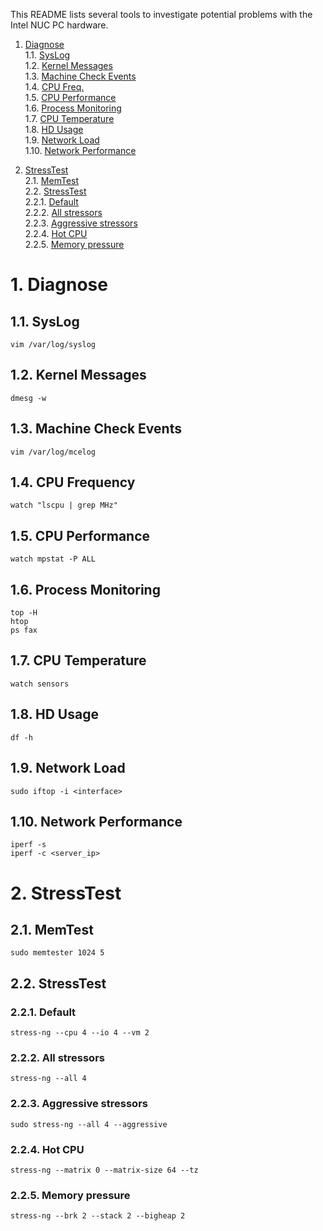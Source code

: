 This README lists several tools to investigate potential problems with the Intel NUC PC hardware.

1. [Diagnose](#diag)  
1.1. [SysLog](#sys_log)  
1.2. [Kernel Messages](#dmesg)  
1.3. [Machine Check Events](#mcelog)  
1.4. [CPU Freq.](#cpu_freq)  
1.5. [CPU Performance](#cpu_perf)  
1.6. [Process Monitoring](#proc_monitor)  
1.7. [CPU Temperature](#cpu_temp)  
1.8. [HD Usage](#hd_use)  
1.9. [Network Load](#iftop)  
1.10. [Network Performance](#net_perf)  

2. [StressTest](#stress)  
2.1. [MemTest](#mem_test)  
2.2. [StressTest](#stress_test)  
2.2.1. [Default](#default_stress_test)  
2.2.2. [All stressors](#all_stress_test)  
2.2.3. [Aggressive stressors](#aggressive_stress_test)  
2.2.4. [Hot CPU](#hot_stress_test)  
2.2.5. [Memory pressure](#mem_stress_test)  

# 1. Diagnose <a name="diag"/>
## 1.1. SysLog <a name="sys_log"/>
```
vim /var/log/syslog
```

## 1.2. Kernel Messages <a name="dmesg"/>
```
dmesg -w
```

## 1.3. Machine Check Events <a name="mcelog"/>
```
vim /var/log/mcelog
```

## 1.4. CPU Frequency <a name="cpu_freq"/>
```
watch "lscpu | grep MHz"
```

## 1.5. CPU Performance <a name="cpu_perf"/>
```
watch mpstat -P ALL
```

## 1.6. Process Monitoring <a name="proc_monitor"/>
```
top -H
htop
ps fax
```

## 1.7. CPU Temperature <a name="cpu_temp"/>
```
watch sensors
```

## 1.8. HD Usage <a name="hd_use"/>
```
df -h
```

## 1.9. Network Load <a name="iftop"/>
```
sudo iftop -i <interface>
```

## 1.10. Network Performance <a name="net_perf"/>
```
iperf -s
iperf -c <server_ip>
```

# 2. StressTest <a name="stress"/>
## 2.1. MemTest <a name="mem_test"/>
```
sudo memtester 1024 5
```

## 2.2. StressTest <a name="stress_test"/>
### 2.2.1. Default <a name="default_stress_test"/>
```
stress-ng --cpu 4 --io 4 --vm 2
```
### 2.2.2. All stressors <a name="all_stress_test"/>
```
stress-ng --all 4
```
### 2.2.3. Aggressive stressors <a name="aggressive_stress_test"/>
```
sudo stress-ng --all 4 --aggressive
```
### 2.2.4. Hot CPU <a name="hot_stress_test"/>
```
stress-ng --matrix 0 --matrix-size 64 --tz
```
### 2.2.5. Memory pressure <a name="mem_stress_test"/>
```
stress-ng --brk 2 --stack 2 --bigheap 2
```

